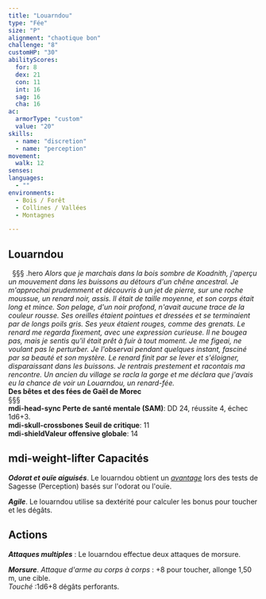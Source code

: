 ```yaml
---
title: "Louarndou"
type: "Fée"
size: "P"
alignment: "chaotique bon"
challenge: "8"
customHP: "30"
abilityScores:
  for: 8
  dex: 21
  con: 11
  int: 16
  sag: 16
  cha: 16
ac:
  armorType: "custom"
  value: "20"
skills:
  - name: "discretion"
  - name: "perception"
movement:
  walk: 12
senses:
languages:
  - ""
environments:
  - Bois / Forêt
  - Collines / Vallées
  - Montagnes

---
```

## Louarndou
&nbsp;
§§§ .hero
*Alors que je marchais dans la bois sombre de Koadnith, j'aperçu un mouvement dans les buissons au détours d'un chêne ancestral. Je m'approchai prudemment et découvris à un jet de pierre, sur une roche moussue, un renard noir, assis. Il était de taille moyenne, et son corps était long et mince. Son pelage, d'un noir profond, n'avait aucune trace de la couleur rousse. Ses oreilles étaient pointues et dressées et se terminaient par de longs poils gris. Ses yeux étaient rouges, comme des grenats. Le renard me regarda fixement, avec une expression curieuse. Il ne bougea pas, mais je sentis qu'il était prêt à fuir à tout moment. Je me figeai, ne voulant pas le perturber. Je l'observai pendant quelques instant, fasciné par sa beauté et son mystère. Le renard finit par se lever et s'éloigner, disparaissant dans les buissons. Je rentrais prestement et racontais ma rencontre. Un ancien du village se racla la gorge et me déclara que j'avais eu la chance de voir un Louarndou, un renard-fée.*              
**Des bêtes et des fées de Gaël de Morec**   
§§§     
**<v-icon>mdi-head-sync</v-icon> Perte de santé mentale (SAM)**: DD 24, réussite 4, échec 1d6+3.    
**<v-icon>mdi-skull-crossbones</v-icon> Seuil de critique**: 11      
**<v-icon>mdi-shield</v-icon>Valeur offensive globale**: 14   
## <v-icon>mdi-weight-lifter</v-icon> Capacités

_**Odorat et ouïe aiguisés**_. Le louarndou obtient un [_avantage_](/utiliser-les-caracteristiques/#avantage-et-desavantage) lors des tests de Sagesse (Perception) basés sur l'odorat ou l'ouïe.

_**Agile**_. Le louarndou utilise sa dextérité pour calculer les bonus pour toucher et les dégâts.

## Actions
_**Attaques multiples**_ : Le louarndou effectue deux attaques de morsure.

_**Morsure**_. _Attaque d'arme au corps à corps_ : +8 pour toucher, allonge 1,50 m, une cible.  
_Touché_ :1d6+8 dégâts perforants. 